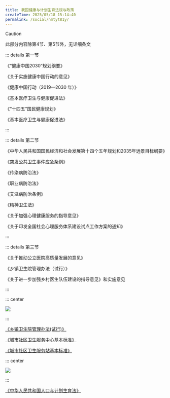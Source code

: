```yaml
---
title: 我国健康与计划生育法规与政策
createTime: 2025/05/18 15:14:40
permalink: /social/hmtyt81y/
---
```

> [!caution]
>
> 此部分内容除第4节、第5节外，无详细条文

::: details 第一节

《“健康中国2030”规划纲要》

《关于实施健康中国行动的意见》

《健康中国行动（2019—2030 年）》

《基本医疗卫生与健康促进法》

《“十四五”国民健康规划》

《基本医疗卫生与健康促进法》

:::

::: details 第二节

《中华人民共和国国民经济和社会发展第十四个五年规划和2035年远景目标纲要》

《突发公共卫生事件应急条例》

《传染病防治法》

《职业病防治法》

《艾滋病防治条例》

《精神卫生法》

《关于加强心理健康服务的指导意见》

《关于印发全国社会心理服务体系建设试点工作方案的通知》

:::

::: details 第三节

《关于推动公立医院高质量发展的意见》

《乡镇卫生院管理办法（试行）》

《关于进一步加强乡村医生队伍建设的指导意见》和实施意见

:::

::: center

![](/number/3-4.png)

:::

[《乡镇卫生院管理办法(试行)》](https://law.iglooblog.top/regulate/7.3.html)

[《城市社区卫生服务中心基本标准》](https://law.iglooblog.top/regulate/7.1.html)

[《城市社区卫生服务站基本标准》](https://law.iglooblog.top/regulate/7.2.html)

::: center

![](/number/3-5.png)

:::

[《中华人民共和国人口与计划生育法》](https://law.iglooblog.top/administrative/1.html)
